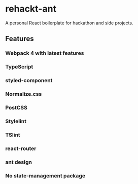 # rehackt-ant

A personal React boilerplate for hackathon and side projects.

## Features

### Webpack 4 with latest features

### TypeScript

### styled-component

### Normalize.css

### PostCSS

### Stylelint

### TSlint

### react-router

### ant design

### No state-management package
